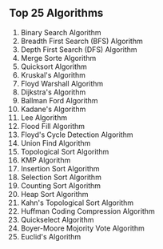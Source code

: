 ## Top 25 Algorithms

1. Binary Search Algorithm
2. Breadth First Search (BFS) Algorithm
3. Depth First Search (DFS) Algorithm
4. Merge Sorte Algorithm
5. Quicksort Algorithm
6. Kruskal's Algorithm
7. Floyd Warshall Algorithm
8. Dijkstra's Algorithm
9. Ballman Ford Algorithm
10. Kadane's Algorithm
11. Lee Algorithm
12. Flood Fill Algorithm
13. Floyd's Cycle Detection Algorithm
14. Union Find Algorithm
15. Topological Sort Algorithm
16. KMP Algorithm
17. Insertion Sort Algorithm
18. Selection Sort Algorithm
19. Counting Sort Algorithm
20. Heap Sort Algorithm
21. Kahn's Topological Sort Algorithm
22. Huffman Coding Compression Algorithm
23. Quickselect Algorithm
24. Boyer-Moore Mojority Vote Algorithm
25. Euclid's Algorithm
